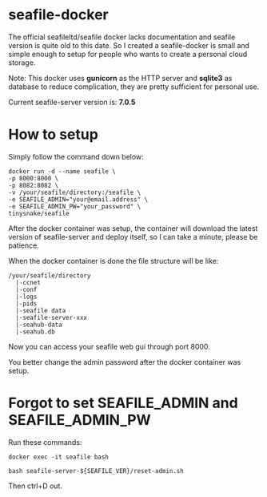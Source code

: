 # seafile-docker
The official seafileltd/seafile docker lacks documentation and seafile version is quite old to this date.
So I created a seafile-docker is small and simple enough to setup for people who wants to create a personal cloud storage.

Note: This docker uses **gunicorn** as the HTTP server and **sqlite3** as database to reduce complication, they are pretty sufficient for personal use.

Current seafile-server version is: **7.0.5**

# How to setup

Simply follow the command down below:

```
docker run -d --name seafile \
-p 8000:8000 \
-p 8082:8082 \
-v /your/seafile/directory:/seafile \
-e SEAFILE_ADMIN="your@email.address" \
-e SEAFILE_ADMIN_PW="your_password" \
tinysnake/seafile
```

After the docker container was setup, the container will download the latest version of seafile-server and deploy itself, so I can take a minute, please be patience.

When the docker container is done the file structure will be like:

```
/your/seafile/directory
  |-ccnet
  |-conf
  |-logs
  |-pids
  |-seafile data
  |-seafile-server-xxx
  |-seahub-data
  |-seahub.db
```

Now you can access your seafile web gui through port 8000.

You better change the admin password after the docker container was setup.

# Forgot to set SEAFILE_ADMIN and SEAFILE_ADMIN_PW

Run these commands:

```
docker exec -it seafile bash

bash seafile-server-${SEAFILE_VER}/reset-admin.sh
```

Then ctrl+D out.